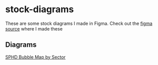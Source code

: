 # stock-diagrams
These are some stock diagrams I made in Figma. Check out the [figma source](https://www.figma.com/design/mC7U7iYB4Lk4OJfeFtgdPl/Stock-Diagrams?node-id=0-1&t=axN3veDtOCo8Sp2a-1) where I made these
## Diagrams
[SPHD Bubble Map by Sector](SPHD-Bubble-Map-Sectors.png)

